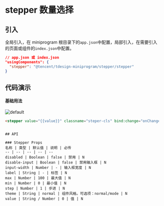 # stepper 数量选择

## 引入

全局引入，在 miniprogram 根目录下的`app.json`中配置，局部引入，在需要引入的页面或组件的`index.json`中配置。

```json
// app.json 或 index.json
"usingComponents": {
  "stepper": "@tencent/tdesign-miniprogram/stepper/stepper"
}
```

## 代码演示

#### 基础用法

![default](./readme-assests/3.png)

```html
<stepper value="{{value}}" classname="steper-cls" bind:change="onChange"></stepper>
```

```

## API

### Stepper Props
名称 | 类型 | 默认值 | 说明 | 必传
-- | -- | -- | -- | --
disabled | Boolean | false | 禁用 | N
disable-input | Boolean | false | 禁用输入框 | N
input-width | Number | - | 输入框宽度 | N
label | String | - | 标签 | N
max | Number | 100 | 最大值 | N
min | Number | 0 | 最小值 | N
step | Number | 1 | 步进 | N
theme | String | normal | 组件风格。可选项：normal/mode | N
value | String / Number | 0 | 值 | N
```
